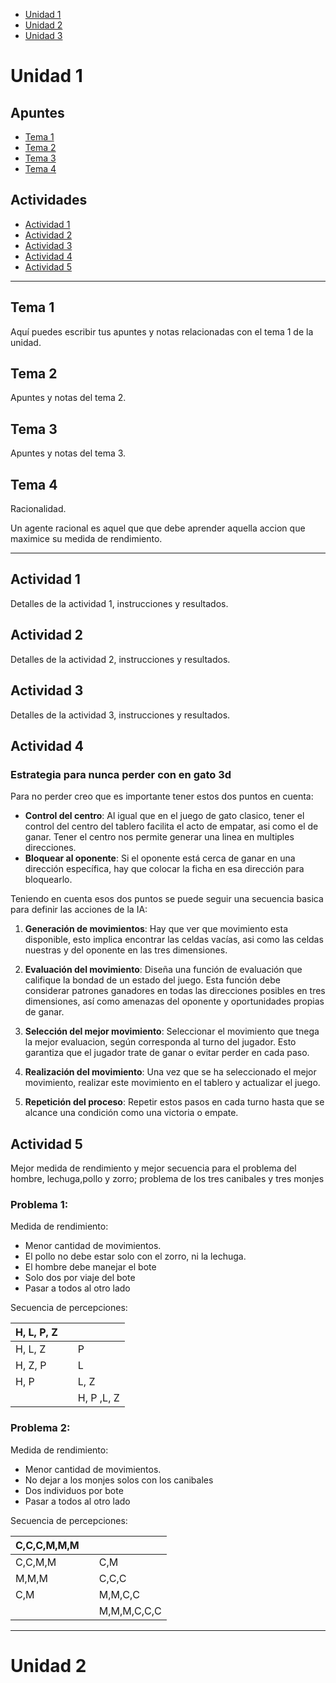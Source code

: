 
- [Unidad 1](#unidad-1)
- [Unidad 2](#unidad-2)
- [Unidad 3](#unidad-3)


# Unidad 1

## Apuntes

- [Tema 1](#tema-1)
- [Tema 2](#tema-2)
- [Tema 3](#tema-3)
- [Tema 4](#tema-4)

## Actividades

- [Actividad 1](#actividad-1)
- [Actividad 2](#actividad-2)
- [Actividad 3](#actividad-3)
- [Actividad 4](#actividad-4)
- [Actividad 5](#actividad-5)


---

## Tema 1

Aquí puedes escribir tus apuntes y notas relacionadas con el tema 1 de la unidad.

## Tema 2

Apuntes y notas del tema 2.

## Tema 3

Apuntes y notas del tema 3.

## Tema 4

Racionalidad.

Un agente racional es aquel que que debe aprender aquella accion que maximice su medida de rendimiento.

---

## Actividad 1

Detalles de la actividad 1, instrucciones y resultados.

## Actividad 2

Detalles de la actividad 2, instrucciones y resultados.

## Actividad 3

Detalles de la actividad 3, instrucciones y resultados.

## Actividad 4

### Estrategia para nunca perder con en gato 3d

Para no perder creo que es importante tener estos dos puntos en cuenta:

- **Control del centro**: Al igual que en el juego de gato clasico, tener el control del centro del tablero facilita el acto de empatar, asi como el de ganar. Tener el centro nos permite generar una linea en multiples direcciones.
- **Bloquear al oponente**: Si el oponente está cerca de ganar en una dirección específica, hay que colocar la ficha en esa dirección para bloquearlo.

Teniendo en cuenta esos dos puntos se puede seguir una secuencia basica para definir las acciones de la IA:
    
1.  **Generación de movimientos**: Hay que ver que movimiento esta disponible, esto implica encontrar las celdas vacías, asi como las celdas nuestras y del oponente en las tres dimensiones.
    
2.  **Evaluación del movimiento**: Diseña una función de evaluación que califique la bondad de un estado del juego. Esta función debe considerar patrones ganadores en todas las direcciones posibles en tres dimensiones, así como amenazas del oponente y oportunidades propias de ganar.
    
3.  **Selección del mejor movimiento**: Seleccionar el movimiento que tnega la mejor evaluacion, según corresponda al turno del jugador. Esto garantiza que el jugador trate de ganar o evitar perder en cada paso.
 
 4.  **Realización del movimiento**: Una vez que se ha seleccionado el mejor movimiento, realizar este movimiento en el tablero y actualizar el juego.
    
5.  **Repetición del proceso**: Repetir estos pasos en cada turno hasta que se alcance una condición como una victoria o empate.

## Actividad 5

Mejor medida de rendimiento y mejor secuencia para el problema del hombre, lechuga,pollo y zorro; problema de los tres canibales y tres monjes

### Problema 1: 

Medida de rendimiento:
- Menor cantidad de movimientos.
- El pollo no debe estar solo con el zorro, ni la lechuga.
- El hombre debe manejar el bote
- Solo dos por viaje del bote
- Pasar a todos al otro lado

Secuencia de percepciones:

| H, L, P, Z |  |             |
|--          |--| --          |
| H, L, Z    |  | P           |
| H, Z, P    |  | L           |
| H, P       |  | L, Z        |
|            |  | H, P ,L, Z  |

### Problema 2: 

Medida de rendimiento:
- Menor cantidad de movimientos.
- No dejar a los monjes solos con los canibales
- Dos individuos por bote
- Pasar a todos al otro lado

Secuencia de percepciones:

| C,C,C,M,M,M |  |              |
|--           |--| --           |
| C,C,M,M     |  | C,M          |
| M,M,M       |  | C,C,C        |
| C,M         |  | M,M,C,C      |
|             |  | M,M,M,C,C,C  |


---

# Unidad 2